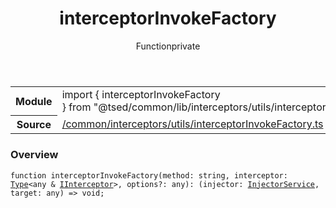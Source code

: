 
<header class="symbol-info-header"><h1 id="interceptorinvokefactory">interceptorInvokeFactory</h1><label class="symbol-info-type-label function">Function</label><label class="api-type-label private" title="private">private</label></header>
<!-- summary -->
<section class="symbol-info"><table class="is-full-width"><tbody><tr><th>Module</th><td><div class="lang-typescript"><span class="token keyword">import</span> { interceptorInvokeFactory }&nbsp;<span class="token keyword">from</span>&nbsp;<span class="token string">"@tsed/common/lib/interceptors/utils/interceptorInvokeFactory"</span></div></td></tr><tr><th>Source</th><td><a href="https://github.com/Romakita/ts-express-decorators/blob/v4.29.1/src//common/interceptors/utils/interceptorInvokeFactory.ts#L0-L0">/common/interceptors/utils/interceptorInvokeFactory.ts</a></td></tr></tbody></table></section>
<!-- overview -->


### Overview


<pre><code class="typescript-lang ">function <span class="token function">interceptorInvokeFactory</span><span class="token punctuation">(</span>method<span class="token punctuation">:</span> <span class="token keyword">string</span><span class="token punctuation">,</span> interceptor<span class="token punctuation">:</span> <a href="#api/core/type"><span class="token">Type</span></a><<span class="token keyword">any</span> & <a href="#api/common/interceptors/iinterceptor"><span class="token">IInterceptor</span></a>><span class="token punctuation">,</span> options?<span class="token punctuation">:</span> <span class="token keyword">any</span><span class="token punctuation">)</span><span class="token punctuation">:</span> <span class="token punctuation">(</span>injector<span class="token punctuation">:</span> <a href="#api/common/di/injectorservice"><span class="token">InjectorService</span></a><span class="token punctuation">,</span> target<span class="token punctuation">:</span> <span class="token keyword">any</span><span class="token punctuation">)</span> => <span class="token keyword">void</span><span class="token punctuation">;</span></code></pre>


<!-- Parameters -->

<!-- Description -->

<!-- Members -->

